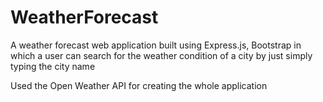 # WeatherForecast
A weather forecast web application built using Express.js, Bootstrap in which a user can search for the weather condition of a city by just simply typing the city name

Used the Open Weather API for creating the whole application
